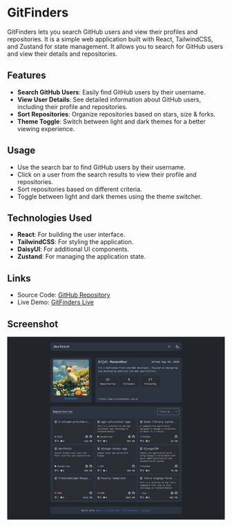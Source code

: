 # GitFinders

GitFinders lets you search GitHub users and view their profiles and repositories. It is a simple web application built with React, TailwindCSS, and Zustand for state management. It allows you to search for GitHub users and view their details and repositories.

## Features

- **Search GitHub Users**: Easily find GitHub users by their username.
- **View User Details**: See detailed information about GitHub users, including their profile and repositories.
- **Sort Repositories**: Organize repositories based on stars, size & forks.
- **Theme Toggle**: Switch between light and dark themes for a better viewing experience.

## Usage

- Use the search bar to find GitHub users by their username.
- Click on a user from the search results to view their profile and repositories.
- Sort repositories based on different criteria.
- Toggle between light and dark themes using the theme switcher.

## Technologies Used

- **React**: For building the user interface.
- **TailwindCSS**: For styling the application.
- **DaisyUI**: For additional UI components.
- **Zustand**: For managing the application state.

## Links

- Source Code: [GitHub Repository](https://github.com/sam4web/GitFinders/)
- Live Demo: [GitFinders Live](https://projectGitFinders.netlify.app/)

## Screenshot

![project screenshot](./screenshot.png)
